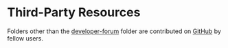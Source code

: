 # Third-Party Resources

Folders other than the [developer-forum](developer-forum) folder are contributed on [GitHub](https://github.com/koneko/roblox) by fellow users.
